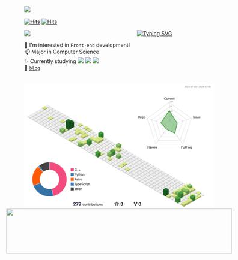 <img src="https://emojis.slackmojis.com/emojis/images/1621024394/39092/cat-roll.gif?1621024394" width="50" />

[![Hits](https://hits.seeyoufarm.com/api/count/incr/badge.svg?url=https%3A%2F%2Fgithub.com%2Fhhzzzk&count_bg=%23CEEED1&title_bg=%23555555&icon=github.svg&icon_color=%23E7E7E7&title=today&edge_flat=false)](https://hits.seeyoufarm.com)
[![Hits](https://hits.seeyoufarm.com/api/count/incr/badge.svg?url=https%3A%2F%2Fhhzzzk.github.io&count_bg=%23E8F1EF&title_bg=%235F7977&icon=telegram.svg&icon_color=%23E8F1EF&title=blog&edge_flat=false)](https://hits.seeyoufarm.com)

<a href="https://git.io/typing-svg">
    <img src="https://readme-typing-svg.demolab.com?font=Tiny5&size=30&pause=1000&color=000000&center=false&vCenter=true&random=false&width=435&lines=Hello+World!" alt="Typing SVG">
  </a>
<!-- https://github.com/DenverCoder1/readme-typing-svg  -->

  <img align="left" src="https://github.com/hhzzzk/hhzzzk/assets/67236054/d7a31e00-75f2-4ace-9f47-5926ed97a40a" width="300">


🌱 I'm interested in `Front-end` development!  
📫 Major in Computer Science  
✨ Currently studying 
<img src="https://img.shields.io/badge/Next.js-66CCFF?style=social&logo=Next.js&logoColor=#000000">
<img src="https://img.shields.io/badge/Typescript-66CCFF?style=social&logo=Typescript&logoColor=#3178C6">
<img src="https://img.shields.io/badge/React-66CCFF?style=social&logo=React&logoColor=#61DAFB">  
🧩 [`blog`](https://hhzzzk.github.io/)


<div align="center" style="display: flex; flex-direction: column; align-items: center; justify-content: center;">
   <img src="./profile-3d-contrib/profile-green-animate.svg" alt="Profile Green Animate" style="margin-top: 20px;"/>
  <a href="https://github.com/devxb/gitanimals">
    <img
      src="https://render.gitanimals.org/lines/hhzzzk?pet-id=597324547508431010&contribution-view=false"
      width="600"
      height="120"
    />
  </a>
</div>
